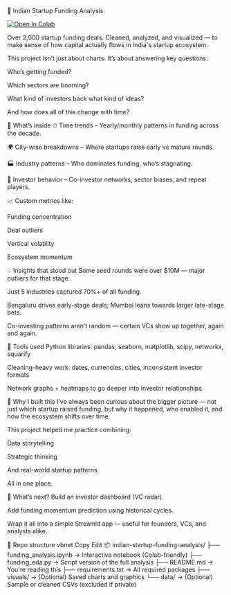 🚀 Indian Startup Funding Analysis

[![Open In Colab](https://colab.research.google.com/assets/colab-badge.svg)](https://colab.research.google.com/github/pulkitaggarwal08/startup-funding-eda/blob/main/funding_analysis.ipynb)

Over 2,000 startup funding deals. Cleaned, analyzed, and visualized — to make sense of how capital actually flows in India's startup ecosystem.

This project isn’t just about charts. It’s about answering key questions:

Who’s getting funded?

Which sectors are booming?

What kind of investors back what kind of ideas?

And how does all of this change with time?

📌 What’s inside
⏱ Time trends – Yearly/monthly patterns in funding across the decade.

🌍 City-wise breakdowns – Where startups raise early vs mature rounds.

🏭 Industry patterns – Who dominates funding, who’s stagnating.

🤝 Investor behavior – Co-investor networks, sector biases, and repeat players.

📈 Custom metrics like:

Funding concentration

Deal outliers

Vertical volatility

Ecosystem momentum

💡 Insights that stood out
Some seed rounds were over $10M — major outliers for that stage.

Just 5 industries captured 70%+ of all funding.

Bengaluru drives early-stage deals; Mumbai leans towards larger late-stage bets.

Co-investing patterns aren’t random — certain VCs show up together, again and again.

🔧 Tools used
Python libraries: pandas, seaborn, matplotlib, scipy, networkx, squarify

Cleaning-heavy work: dates, currencies, cities, inconsistent investor formats

Network graphs + heatmaps to go deeper into investor relationships

🧠 Why I built this
I’ve always been curious about the bigger picture — not just which startup raised funding, but why it happened, who enabled it, and how the ecosystem shifts over time.

This project helped me practice combining:

Data storytelling

Strategic thinking

And real-world startup patterns

All in one place.

💭 What’s next?
Build an investor dashboard (VC radar).

Add funding momentum prediction using historical cycles.

Wrap it all into a simple Streamlit app — useful for founders, VCs, and analysts alike.

📁 Repo structure
vbnet
Copy
Edit
📦 indian-startup-funding-analysis/
├── funding_analysis.ipynb      → Interactive notebook (Colab-friendly)
├── funding_eda.py              → Script version of the full analysis
├── README.md                   → You're reading this
├── requirements.txt            → All required packages
├── visuals/                    → (Optional) Saved charts and graphics
└── data/                       → (Optional) Sample or cleaned CSVs (excluded if private)
